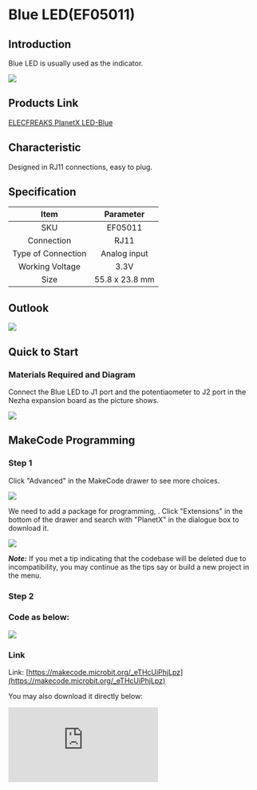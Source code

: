 # Blue LED(EF05011)

## Introduction

Blue LED is usually used as the indicator.

![](https://wiki-media-ef.oss-cn-hongkong.aliyuncs.com//images/05011_01.png)
## Products Link

[ELECFREAKS PlanetX LED-Blue](https://shop.elecfreaks.com/products/elecfreaks-planetx-led-blue?_pos=1&_sid=a85ba1b7c&_ss=r)

## Characteristic


 Designed in RJ11 connections, easy to plug.

## Specification


|        Item        |   Parameter    |
| :----------------: | :------------: |
|        SKU         |    EF05011     |
|     Connection     |      RJ11      |
| Type of Connection |  Analog input  |
|  Working Voltage   |      3.3V      |
|        Size        | 55.8 x 23.8 mm |

## Outlook



![](https://wiki-media-ef.oss-cn-hongkong.aliyuncs.com//images/05011_02.png)

## Quick to Start


### Materials Required and Diagram


 Connect the Blue LED to J1 port and the potentiaometer to J2 port in the Nezha expansion board as the picture shows.

![](https://wiki-media-ef.oss-cn-hongkong.aliyuncs.com//images/05011_03.png)

## MakeCode Programming


### Step 1

Click "Advanced" in the MakeCode drawer to see more choices.

![](https://wiki-media-ef.oss-cn-hongkong.aliyuncs.com//images/05001_04.png)

We need to add a package for programming, . Click "Extensions" in the bottom of the drawer and search with "PlanetX" in the dialogue box to download it.

![](https://wiki-media-ef.oss-cn-hongkong.aliyuncs.com//images/05001_05.png)

***Note:*** If you met a tip indicating that the codebase will be deleted due to incompatibility, you may continue as the tips say or build a new project in the menu.

### Step 2

### Code as below:

![](https://wiki-media-ef.oss-cn-hongkong.aliyuncs.com//images/05009_06.png)


### Link
Link: [https://makecode.microbit.org/_eTHcUiPhjLpz](https://makecode.microbit.org/_eTHcUiPhjLpz)

You may also download it directly below:


<div
    style={{
        position: 'relative',
        paddingBottom: '60%',
        overflow: 'hidden',
    }}
>
    <iframe
        src="https://makecode.microbit.org/_eTHcUiPhjLpz"
        frameborder="0"
        sandbox="allow-popups allow-forms allow-scripts allow-same-origin"
        style={{
            position: 'absolute',
            width: '100%',
            height: '100%',
        }}
    />
</div>


### Result

 The brightness is adjusted by the potentiometer.

## Python Programming


### Step 1

Download the package and unzip it: [PlanetX_MicroPython](https://github.com/lionyhw/PlanetX_MicroPython/archive/master.zip)

Go to   [Python editor](https://python.microbit.org/v/2.0)

![](https://wiki-media-ef.oss-cn-hongkong.aliyuncs.com//images/05001_07.png)

We need to add enum.py and led.py for programming. Click "Load/Save" and then click "Show Files (1)" to see more choices, click "Add file" to add enum.py and led.py from the unzipped package of PlanetX_MicroPython.

![](https://wiki-media-ef.oss-cn-hongkong.aliyuncs.com//images/05001_08.png)
![](https://wiki-media-ef.oss-cn-hongkong.aliyuncs.com//images/05001_09.png)
![](https://wiki-media-ef.oss-cn-hongkong.aliyuncs.com//images/05009_10.png)

### Step 2

### Reference

```
from microbit import *
from enum import *
from led import *
led = LED(J1)

while True:
    led.set_led(1,100)
    sleep(1000)
    led.set_led(1,50)
    sleep(1000)
    led.set_led(0,50)
    sleep(1000)
```

### Result

 LED lights on in 100% brightness for one second and 50% brightness for another sencond and lights off for one second after powering on and it continues working in this way.

## Relevant File


## Technique File
